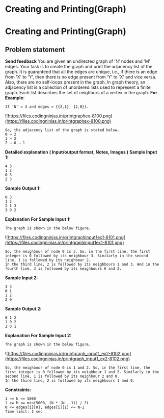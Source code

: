 # Creating and Printing(Graph)

# Creating and Printing(Graph)
## **Problem statement**
**Send feedback**
You are given an undirected graph of 'N' nodes and 'M' edges. Your task is to create the graph and print the adjacency list of the graph. It is guaranteed that all the edges are unique, i.e., if there is an edge from 'X' to 'Y', then there is no edge present from 'Y' to 'X' and vice versa. Also, there are no self-loops present in the graph.
In graph theory, an adjacency list is a collection of unordered lists used to represent a finite graph. Each list describes the set of neighbors of a vertex in the graph.
**For Example:**
```
If 'N' = 3 and edges = {{2,1}, {2,0}}.
```
![https://files.codingninjas.in/printgraphex-8100.png](https://files.codingninjas.in/printgraphex-8100.png)
```
So, the adjacency list of the graph is stated below.
0 → 2
1 → 2
2 → 0 → 1
```
**Detailed explanation**
**( Input/output format, Notes, Images )**
**Sample Input 1:**
```
4 3
1 2
0 3
2 3
```
**Sample Output 1:**
```
0 3
1 2
2 1 3
3 0 2
```
**Explanation For Sample Input 1:**
```
The graph is shown in the below figure.
```
![https://files.codingninjas.in/printgraphinput1ex1-8101.png](https://files.codingninjas.in/printgraphinput1ex1-8101.png)
```
So, the neighbour of node 0 is 3. So, in the first line, the first integer is 0 followed by its neighbour 3. Similarly in the second line, 1 is followed by its neighbour 2.
In the third line, 2 is followed by its neighbours 1 and 3. And in the fourth line, 3 is followed by its neighbours 0 and 2.
```
**Sample Input 2:**
```
3 3
0 1
1 2
2 0
```
**Sample Output 2:**
```
0 1 2
1 0 2
2 0 1
```
**Explanation For Sample Input 2:**
```
The graph is shown in the below figure.
```
![https://files.codingninjas.in/printgraph_input1_ex2-8102.png](https://files.codingninjas.in/printgraph_input1_ex2-8102.png)
```
So, the neighbour of node 0 is 1 and 2. So, in the first line, the first integer is 0 followed by its neighbour 1 and 2. Similarly in the second line, 1 is followed by its neighbour 2 and 0.
In the third line, 2 is followed by its neighbours 1 and 0.
```
**Constraints:**
```
1 <= N <= 5000
1 <= M <= min(5000, (N * (N - 1)) / 2)
0 <= edges[i][0], edges[i][1] <= N-1
Time limit: 1 sec
```